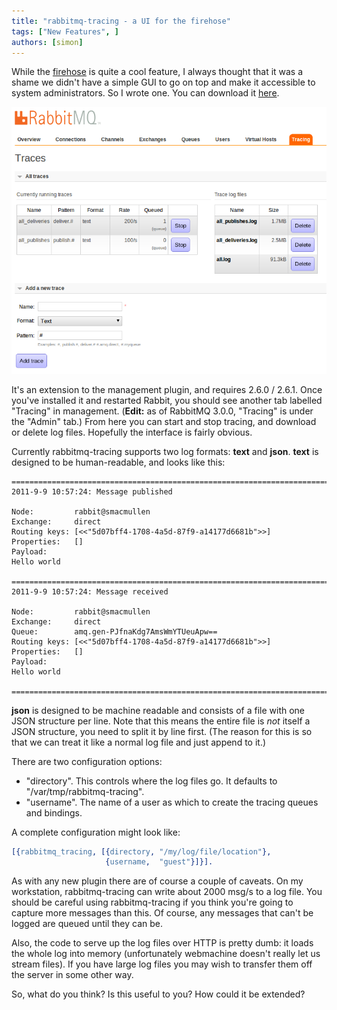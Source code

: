 ```yaml
---
title: "rabbitmq-tracing - a UI for the firehose"
tags: ["New Features", ]
authors: [simon]
---
```


While the [firehose](https://www.rabbitmq.com/firehose.html) is quite a cool feature, I always thought that it was a shame we didn't have a simple GUI to go on top and make it accessible to system administrators. So I wrote one. You can download it [here](https://www.rabbitmq.com/releases/plugins/v2.6.1-tracing-preview/rabbitmq_tracing-2.6.1.ez).

<!-- truncate -->

![](tracing.png)

It's an extension to the management plugin, and requires 2.6.0 / 2.6.1. Once you've installed it and restarted Rabbit, you should see another tab labelled "Tracing" in management. (**Edit:** as of RabbitMQ 3.0.0, "Tracing" is under the "Admin" tab.) From here you can start and stop tracing, and download or delete log files. Hopefully the interface is fairly obvious.

Currently rabbitmq-tracing supports two log formats: **text** and **json**. **text** is designed to be human-readable, and looks like this:

```
================================================================================
2011-9-9 10:57:24: Message published

Node:         rabbit@smacmullen
Exchange:     direct
Routing keys: [<<"5d07bff4-1708-4a5d-87f9-a14177d6681b">>]
Properties:   []
Payload: 
Hello world

================================================================================
2011-9-9 10:57:24: Message received

Node:         rabbit@smacmullen
Exchange:     direct
Queue:        amq.gen-PJfnaKdg7AmsWmYTUeuApw==
Routing keys: [<<"5d07bff4-1708-4a5d-87f9-a14177d6681b">>]
Properties:   []
Payload: 
Hello world

================================================================================
```

**json** is designed to be machine readable and consists of a file with one JSON structure per line. Note that this means the entire file is *not* itself a JSON structure, you need to split it by line first. (The reason for this is so that we can treat it like a normal log file and just append to it.)

There are two configuration options:

* "directory". This controls where the log files go. It defaults to "/var/tmp/rabbitmq-tracing".
* "username". The name of a user as which to create the tracing queues and bindings.

A complete configuration might look like:

```erlang
[{rabbitmq_tracing, [{directory, "/my/log/file/location"},
                     {username,  "guest"}]}].
```

As with any new plugin there are of course a couple of caveats. On my workstation, rabbitmq-tracing can write about 2000 msg/s to a log file. You should be careful using rabbitmq-tracing if you think you're going to capture more messages than this. Of course, any messages that can't be logged are queued until they can be.

Also, the code to serve up the log files over HTTP is pretty dumb: it loads the whole log into memory (unfortunately webmachine doesn't really let us stream files). If you have large log files you may wish to transfer them off the server in some other way.

So, what do you think? Is this useful to you? How could it be extended?
